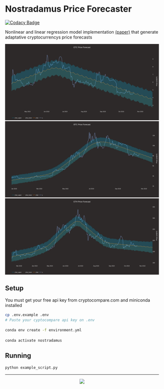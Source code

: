 # Nostradamus Price Forecaster

[![Codacy Badge](https://api.codacy.com/project/badge/Grade/ebdf89dcba744a3c8aafdda210d3aeb6)](https://app.codacy.com/app/Draichi/cryptocurrency_prediction?utm_source=github.com&utm_medium=referral&utm_content=Draichi/cryptocurrency_prediction&utm_campaign=Badge_Grade_Dashboard)

Nonlinear and linear regression model implementation [(paper)](https://peerj.com/preprints/3190.pdf) that generate adaptative cryptocurrencys price forecasts

<a href="https://plot.ly/~EnricoFermi/3.embed"><img src="assets/etcusdt.png"></a>
<a href="https://plot.ly/~EnricoFermi/5.embed"><img src="assets/btcusdt.png"></a>
<a href="https://plot.ly/~EnricoFermi/7.embed"><img src="assets/ethusdt.png"></a>

## Setup

You must get your free api key from cryptocompare.com and miniconda installed

```sh
cp .env.example .env
# Paste your cyptocompare api key on .env

conda env create -f environment.yml

conda activate nostradamus
```

## Running

```sh
python example_script.py
```

---

<div style="text-align:center">
  <img src="https://img.shields.io/badge/fork_it,_fix_it-open_pull_request-101947.svg?colorA=104047&longCache=true&style=for-the-badge"/>
</div>
